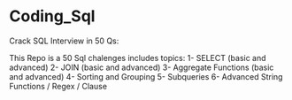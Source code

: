 # Coding_Sql

  Crack SQL Interview in 50 Qs:
  
 This Repo is a 50 Sql chalenges includes topics:
 1- SELECT (basic and advanced)
 2- JOIN (basic and advanced)
 3- Aggregate Functions (basic and advanced)
 4- Sorting and Grouping
 5- Subqueries
 6- Advanced String Functions / Regex / Clause
